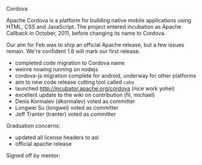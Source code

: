 Cordova

Apache Cordova is a platform for building native mobile applications using HTML, CSS and JavaScript. The project entered incubation as Apache Callback in October, 2011, before changing its name to Cordova.

Our aim for Feb was to ship an official Apache release, but a few issues remain. We're confident 1.6 will mark our first release.

- completed code migration to Cordova name
- weinre nowing running on nodejs
- cordova-js migration complete for android, underway for other platforms
- aim to new code release cutting tool called `coho`
- launched http://incubator.apache.org/cordova (nice work yohei)
- excellent update to the wiki on contribution (fil, michael)
- Denis Kormalev (dkormalev) voted as committer
- Longwei Su (longwei) voted as committer
- Jeff Tranter (tranter) voted as committer

Graduation concerns:

- updated all license headers to asl
- official apache release

Signed off by mentor: 

